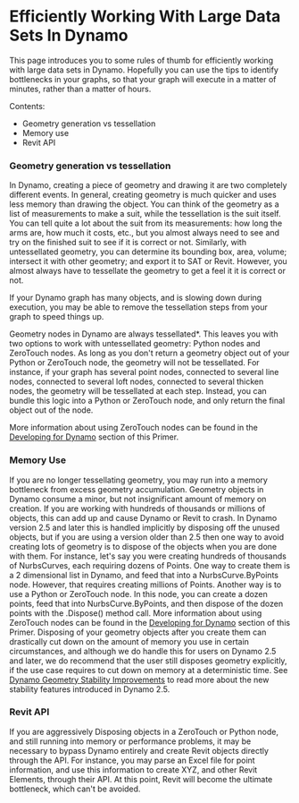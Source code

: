 # Efficiently Working With Large Data Sets In Dynamo

This page introduces you to some rules of thumb for efficiently working with large data sets in Dynamo. Hopefully you can use the tips to identify bottlenecks in your graphs, so that your graph will execute in a matter of minutes, rather than a matter of hours.

Contents:
* Geometry generation vs tessellation
* Memory use
* Revit API

### Geometry generation vs tessellation

In Dynamo, creating a piece of geometry and drawing it are two completely different events. In general, creating geometry is much quicker and uses less memory than drawing the object. You can think of the geometry as a list of measurements to make a suit, while the tessellation is the suit itself. You can tell quite a lot about the suit from its measurements: how long the arms are, how much it costs, etc., but you almost always need to see and try on the finished suit to see if it is correct or not. Similarly, with untessellated geometry, you can determine its bounding box, area, volume; intersect it with other geometry; and export it to SAT or Revit. However, you almost always have to tessellate the geometry to get a feel it it is correct or not. 

If your Dynamo graph has many objects, and is slowing down during execution, you may be able to remove the tessellation steps from your graph to speed things up.  

Geometry nodes in Dynamo are always tessellated*. This leaves you with two options to work with untessellated geometry: Python nodes and ZeroTouch nodes. As long as you don't return a geometry object out of your Python or ZeroTouch node, the geometry will not be tessellated. For instance, if your graph has several point nodes, connected to several line nodes, connected to several loft nodes, connected to several thicken nodes, the geometry will be tessellated at each step. Instead, you can bundle this logic into a Python or ZeroTouch node, and only return the final object out of the node.

More information about using ZeroTouch nodes can be found in the [Developing for Dynamo](11\_developer\_primer/3\_developing\_for\_dynamo/README.md) section of this Primer.

### Memory Use

If you are no longer tessellating geometry, you may run into a memory bottleneck from excess geometry accumulation. Geometry objects in Dynamo consume a minor, but not insignificant amount of memory on creation. If you are working with hundreds of thousands or millions of objects, this can add up and cause Dynamo or Revit to crash. In Dynamo version 2.5 and later this is handled implicitly by disposing off the unused objects, but if you are using a version older than 2.5 then one way to avoid creating lots of geometry is to dispose of the objects when you are done with them. For instance, let's say you were creating hundreds of thousands of NurbsCurves, each requiring dozens of Points. One way to create them is a 2 dimensional list in Dynamo, and feed that into a NurbsCurve.ByPoints node. However, that requires creating millions of Points. Another way is to use a Python or ZeroTouch node. In this node, you can create a dozen points, feed that into NurbsCurve.ByPoints, and then dispose of the dozen points with the .Dispose() method call. More information about using ZeroTouch nodes can be found in the [Developing for Dynamo](11\_developer\_primer/3\_developing\_for\_dynamo/README.md) section of this Primer. Disposing of your geometry objects after you create them can drastically cut down on the amount of memory you use in certain circumstances, and although we do handle this for users on Dynamo 2.5 and later, we do recommend that the user still disposes geometry explicitly, if the use case requires to cut down on memory at a deterministic time. See [Dynamo Geometry Stability Improvements](https://forum.dynamobim.com/t/dynamo-geometry-stability-improvements-request-for-feedback/39297) to read more about the new stability features introduced in Dynamo 2.5.

### Revit API

If you are aggressively Disposing objects in a ZeroTouch or Python node, and still running into memory or performance problems, it may be necessary to bypass Dynamo entirely and create Revit objects directly through the API. For instance, you may parse an Excel file for point information, and use this information to create XYZ, and other Revit Elements, through their API. At this point, Revit will become the ultimate bottleneck, which can't be avoided.